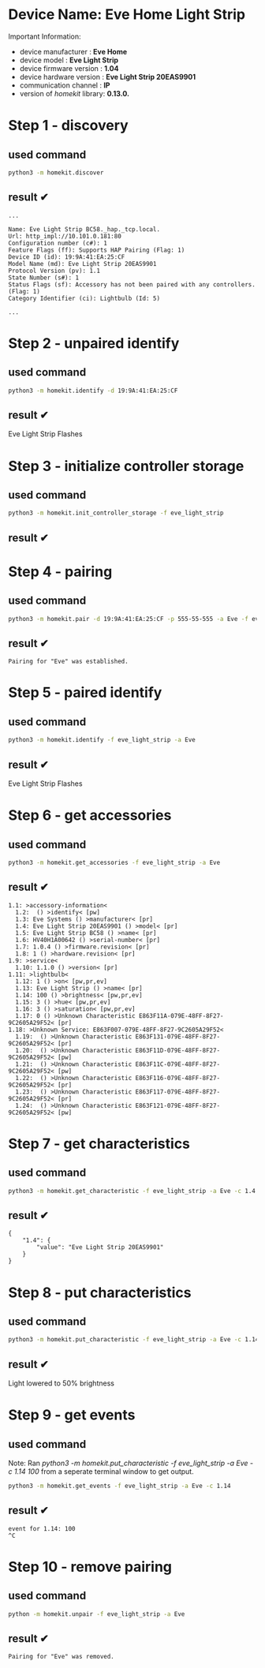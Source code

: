 
# Device Name: **Eve Home Light Strip**

Important Information:
 * device manufacturer : **Eve Home**
 * device model : **Eve Light Strip**
 * device firmware version : **1.04**
 * device hardware version : **Eve Light Strip 20EAS9901**
 * communication channel : **IP**
 * version of *homekit* library: **0.13.0.**

# Step 1 - discovery

## used command


```bash
python3 -m homekit.discover
``` 

## result ✔

```text
... 

Name: Eve Light Strip BC58._hap._tcp.local.
Url: http_impl://10.101.0.181:80
Configuration number (c#): 1
Feature Flags (ff): Supports HAP Pairing (Flag: 1)
Device ID (id): 19:9A:41:EA:25:CF
Model Name (md): Eve Light Strip 20EAS9901
Protocol Version (pv): 1.1
State Number (s#): 1
Status Flags (sf): Accessory has not been paired with any controllers. (Flag: 1)
Category Identifier (ci): Lightbulb (Id: 5)

...
```

# Step 2 - unpaired identify
## used command


```bash
python3 -m homekit.identify -d 19:9A:41:EA:25:CF
```

## result ✔

Eve Light Strip Flashes

# Step 3 - initialize controller storage

## used command


```bash
python3 -m homekit.init_controller_storage -f eve_light_strip
```

## result ✔

# Step 4 - pairing

## used command


```bash
python3 -m homekit.pair -d 19:9A:41:EA:25:CF -p 555-55-555 -a Eve -f eve_light_strip
```


## result ✔

```text
Pairing for "Eve" was established.
```

# Step 5 - paired identify

## used command


```bash
python3 -m homekit.identify -f eve_light_strip -a Eve
```

## result ✔

Eve Light Strip Flashes

# Step 6 - get accessories

## used command


```bash
python3 -m homekit.get_accessories -f eve_light_strip -a Eve
```

## result ✔

```text
1.1: >accessory-information<
  1.2:  () >identify< [pw]
  1.3: Eve Systems () >manufacturer< [pr]
  1.4: Eve Light Strip 20EAS9901 () >model< [pr]
  1.5: Eve Light Strip BC58 () >name< [pr]
  1.6: HV40H1A00642 () >serial-number< [pr]
  1.7: 1.0.4 () >firmware.revision< [pr]
  1.8: 1 () >hardware.revision< [pr]
1.9: >service<
  1.10: 1.1.0 () >version< [pr]
1.11: >lightbulb<
  1.12: 1 () >on< [pw,pr,ev]
  1.13: Eve Light Strip () >name< [pr]
  1.14: 100 () >brightness< [pw,pr,ev]
  1.15: 3 () >hue< [pw,pr,ev]
  1.16: 3 () >saturation< [pw,pr,ev]
  1.17: 0 () >Unknown Characteristic E863F11A-079E-48FF-8F27-9C2605A29F52< [pr]
1.18: >Unknown Service: E863F007-079E-48FF-8F27-9C2605A29F52<
  1.19:  () >Unknown Characteristic E863F131-079E-48FF-8F27-9C2605A29F52< [pr]
  1.20:  () >Unknown Characteristic E863F11D-079E-48FF-8F27-9C2605A29F52< [pw]
  1.21:  () >Unknown Characteristic E863F11C-079E-48FF-8F27-9C2605A29F52< [pw]
  1.22:  () >Unknown Characteristic E863F116-079E-48FF-8F27-9C2605A29F52< [pr]
  1.23:  () >Unknown Characteristic E863F117-079E-48FF-8F27-9C2605A29F52< [pr]
  1.24:  () >Unknown Characteristic E863F121-079E-48FF-8F27-9C2605A29F52< [pw]
```

# Step 7 - get characteristics

## used command


```bash
python3 -m homekit.get_characteristic -f eve_light_strip -a Eve -c 1.4
```

## result  ✔

```text
{
    "1.4": {
        "value": "Eve Light Strip 20EAS9901"
    }
}
```

# Step 8 - put characteristics

## used command


```bash
python3 -m homekit.put_characteristic -f eve_light_strip -a Eve -c 1.14 50
```

## result  ✔

Light lowered to 50% brightness

# Step 9 - get events

## used command

Note: Ran *python3 -m homekit.put_characteristic -f eve_light_strip -a Eve -c 1.14 100* from a seperate terminal window to get output. 


```bash
python3 -m homekit.get_events -f eve_light_strip -a Eve -c 1.14
```

## result  ✔

```text
event for 1.14: 100
^C
```


# Step 10 - remove pairing

## used command


```bash
python -m homekit.unpair -f eve_light_strip -a Eve
```

## result  ✔

```text
Pairing for "Eve" was removed.
```



